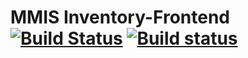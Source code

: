 # MMIS Inventory-Frontend [![Build Status](https://img.shields.io/travis/mophos/mmis-inventory-frontend.svg?branch=develop&label=mac+linux)](https://travis-ci.org/mophos/mmis-inventory-frontend) [![Build status](https://img.shields.io/appveyor/ci/siteslave/mmis-inventory-frontend/develop.svg?label=windows)](https://ci.appveyor.com/project/siteslave/mmis-inventory-frontend)
